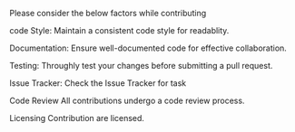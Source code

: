 Please consider the below factors while contributing

code Style:
Maintain a consistent code style for readablity.

Documentation:
Ensure well-documented code for effective collaboration.

Testing:
Throughly test your changes before submitting a pull request.

Issue Tracker:
Check the Issue Tracker for task

Code Review
All contributions undergo a code review process.

Licensing
Contribution are licensed.
